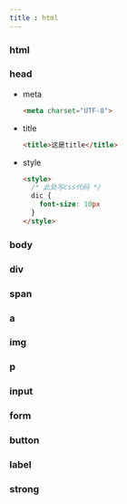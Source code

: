 ```yaml
---
title : html
---
```


### html

### head

- meta

  ``` html
  <meta charset="UTF-8">
  ```

- title

  ``` html
  <title>这是title</title>
  ```

- style

  ```html
  <style>
    /* 此处写css代码 */
    dic {
      font-size: 10px
    }
  </style>
  ```

  

### body

### div

### span

### a

### img

### p

### input

### form

### button

### label

### strong



